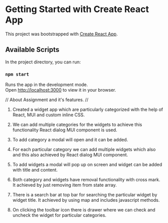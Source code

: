 # Getting Started with Create React App

This project was bootstrapped with [Create React App](https://github.com/facebook/create-react-app).

## Available Scripts

In the project directory, you can run:

### `npm start`

Runs the app in the development mode.\
Open [http://localhost:3000](http://localhost:3000) to view it in your browser.

// About Assignment and it's features. //

1. Created a widget app which are particularly categorized with the help of React, MUI and custom inline CSS. 

2. We can add multiple categories for the widgets to achieve this functionality React dialog MUI component is used. 
3. To add category a modal will open and it can be added. 
4. For each particular category we can add multiple widgets which also and this also achieved by React dialog MUI component. 
5. To add widgets a modal will pop up on screen and widget can be added with title and content. 
6. Both category and widgets have removal functionality with cross mark. It achieved by just removing item from state array. 
7. There is a search bar at top bar for searching the particular widget by widget title. It achieved by using map and includes javascript methods. 
8. On clicking the toolbar icon there is drawer where we can check and uncheck the widget for particular categories.
